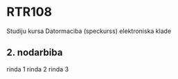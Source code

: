 # RTR108
Studiju kursa Datormaciba (speckurss) elektroniska klade
## 2. nodarbiba 
rinda 1
rinda 2 
rinda 3

